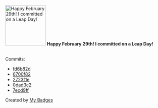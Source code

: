 <img src="https://my-badges.github.io/my-badges/leap-day.png" alt="Happy February 29th! I committed on a Leap Day!" title="Happy February 29th! I committed on a Leap Day!" width="128">
<strong>Happy February 29th! I committed on a Leap Day!</strong>
<br><br>

Commits:

- <a href="https://github.com/ccamel/awesome-ccamel/commit/fd6b82d2ce59f5033510d9a554d10b0f343895ce">fd6b82d</a>
- <a href="https://github.com/ccamel/go-graphql-subscription-example/commit/6700f82f5ce5709bbdf33eb3fa01f8b4bebc9c36">6700f82</a>
- <a href="https://github.com/ccamel/go-graphql-subscription-example/commit/2723f1e7139ac0fa2938b6de5c7224617c40f2b5">2723f1e</a>
- <a href="https://github.com/ccamel/go-graphql-subscription-example/commit/0dad3c2affbab9a54368f3d1feea4768d46909a6">0dad3c2</a>
- <a href="https://github.com/ccamel/go-graphql-subscription-example/commit/7ecd9ff55ed1afde9b1beba8bd831c3988c76c38">7ecd9ff</a>


Created by <a href="https://github.com/my-badges/my-badges">My Badges</a>